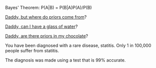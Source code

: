 Bayes' Theorem: P(A|B) = P(B|A)P(A)/P(B)

[Daddy, but where do priors come from](priors/priors.md)?

[Daddy, can I have a glass of water](../coffee/drink-water/drink.md)?

[Daddy, are there priors in my chocolate](../chocolateOrSleep/chocolateOrSleep.md)?

You have been diagnosed with a rare disease, statitis. Only 1 in 100,000 people suffer from
statitis.  

The diagnosis was made using a test that is 99% accurate.